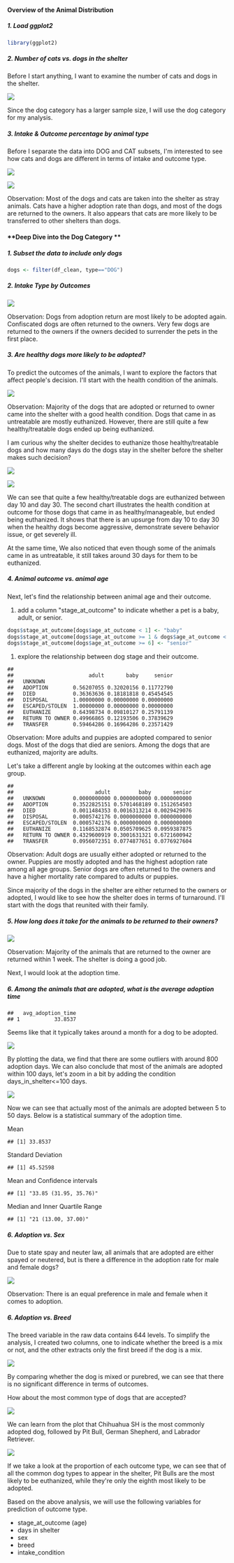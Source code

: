 #### **Overview of the Animal Distribution**

##### **1. Load ggplot2**

``` r
library(ggplot2)
```

##### **2. Number of cats vs. dogs in the shelter**

Before I start anything, I want to examine the number of cats and dogs in the shelter.

![](Data_Visualization_files/figure-markdown_github/unnamed-chunk-19-1.png)

Since the dog category has a larger sample size, I will use the dog category for my analysis.

##### **3. Intake & Outcome percentage by animal type**

Before I separate the data into DOG and CAT subsets, I'm interested to see how cats and dogs are different in terms of intake and outcome type.

![](Data_Visualization_files/figure-markdown_github/unnamed-chunk-20-1.png)

![](Data_Visualization_files/figure-markdown_github/unnamed-chunk-21-1.png)

Observation: Most of the dogs and cats are taken into the shelter as stray animals. Cats have a higher adoption rate than dogs, and most of the dogs are returned to the owners. It also appears that cats are more likely to be transferred to other shelters than dogs.

#### **Deep Dive into the Dog Category **

##### **1. Subset the data to include only dogs**

``` r
dogs <- filter(df_clean, type=="DOG")
```

##### **2. Intake Type by Outcomes**

![](Data_Visualization_files/figure-markdown_github/unnamed-chunk-24-1.png)

Observation: Dogs from adoption return are most likely to be adopted again. Confiscated dogs are often returned to the owners. Very few dogs are returned to the owners if the owners decided to surrender the pets in the first place.

##### **3. Are healthy dogs more likely to be adopted?**

To predict the outcomes of the animals, I want to explore the factors that affect people's decision. I'll start with the health condition of the animals.

![](Data_Visualization_files/figure-markdown_github/unnamed-chunk-26-1.png)

Observation: Majority of the dogs that are adopted or returned to owner came into the shelter with a good health condition. Dogs that came in as untreatable are mostly euthanized. However, there are still quite a few healthy/treatable dogs ended up being euthanized.

I am curious why the shelter decides to euthanize those healthy/treatable dogs and how many days do the dogs stay in the shelter before the shelter makes such decision?

![](Data_Visualization_files/figure-markdown_github/unnamed-chunk-27-1.png)

![](Data_Visualization_files/figure-markdown_github/unnamed-chunk-28-1.png)

We can see that quite a few healthy/treatable dogs are euthanized between day 10 and day 30. The second chart illustrates the health condition at outcome for those dogs that came in as healthy/manageable, but ended being euthanized. It shows that there is an upsurge from day 10 to day 30 when the healthy dogs become aggressive, demonstrate severe behavior issue, or get severely ill.

At the same time, We also noticed that even though some of the animals came in as untreatable, it still takes around 30 days for them to be euthanized.

##### **4. Animal outcome vs. animal age**

Next, let's find the relationship between animal age and their outcome.

1.  add a column "stage\_at\_outcome" to indicate whether a pet is a baby, adult, or senior.

``` r
dogs$stage_at_outcome[dogs$age_at_outcome < 1] <- "baby"
dogs$stage_at_outcome[dogs$age_at_outcome >= 1 & dogs$age_at_outcome < 6] <- "adult"
dogs$stage_at_outcome[dogs$age_at_outcome >= 6] <- "senior"
```

1.  explore the relationship between dog stage and their outcome.

<!-- -->

    ##                  
    ##                        adult       baby     senior
    ##   UNKNOWN                                         
    ##   ADOPTION        0.56207055 0.32020156 0.11772790
    ##   DIED            0.36363636 0.18181818 0.45454545
    ##   DISPOSAL        1.00000000 0.00000000 0.00000000
    ##   ESCAPED/STOLEN  1.00000000 0.00000000 0.00000000
    ##   EUTHANIZE       0.64398734 0.09810127 0.25791139
    ##   RETURN TO OWNER 0.49966865 0.12193506 0.37839629
    ##   TRANSFER        0.59464286 0.16964286 0.23571429

Observation: More adults and puppies are adopted compared to senior dogs. Most of the dogs that died are seniors. Among the dogs that are euthanized, majority are adults.

Let's take a different angle by looking at the outcomes within each age group.

    ##                  
    ##                          adult         baby       senior
    ##   UNKNOWN         0.0000000000 0.0000000000 0.0000000000
    ##   ADOPTION        0.3522825151 0.5701468189 0.1512654503
    ##   DIED            0.0011484353 0.0016313214 0.0029429076
    ##   DISPOSAL        0.0005742176 0.0000000000 0.0000000000
    ##   ESCAPED/STOLEN  0.0005742176 0.0000000000 0.0000000000
    ##   EUTHANIZE       0.1168532874 0.0505709625 0.0959387875
    ##   RETURN TO OWNER 0.4329600919 0.3001631321 0.6721600942
    ##   TRANSFER        0.0956072351 0.0774877651 0.0776927604

Observation: Adult dogs are usually either adopted or returned to the owner. Puppies are mostly adopted and has the highest adoption rate among all age groups. Senior dogs are often returned to the owners and have a higher mortality rate compared to adults or puppies.

Since majority of the dogs in the shelter are either returned to the owners or adopted, I would like to see how the shelter does in terms of turnaround. I'll start with the dogs that reunited with their family.

##### **5. How long does it take for the animals to be returned to their owners?**

![](Data_Visualization_files/figure-markdown_github/unnamed-chunk-32-1.png)

Observation: Majority of the animals that are returned to the owner are returned within 1 week. The shelter is doing a good job.

Next, I would look at the adoption time.

##### **6. Among the animals that are adopted, what is the average adoption time**

    ##   avg_adoption_time
    ## 1           33.8537

Seems like that it typically takes around a month for a dog to be adopted.

![](Data_Visualization_files/figure-markdown_github/unnamed-chunk-34-1.png)

By plotting the data, we find that there are some outliers with around 800 adoption days. We can also conclude that most of the animals are adopted within 100 days, let's zoom in a bit by adding the condition days\_in\_shelter&lt;=100 days.

![](Data_Visualization_files/figure-markdown_github/unnamed-chunk-35-1.png)

Now we can see that actually most of the animals are adopted between 5 to 50 days. Below is a statistical summary of the adoption time.

Mean

    ## [1] 33.8537

Standard Deviation

    ## [1] 45.52598

Mean and Confidence intervals

    ## [1] "33.85 (31.95, 35.76)"

Median and Inner Quartile Range

    ## [1] "21 (13.00, 37.00)"

##### **6. Adoption vs. Sex**

Due to state spay and neuter law, all animals that are adopted are either spayed or neutered, but is there a difference in the adoption rate for male and female dogs?

![](Data_Visualization_files/figure-markdown_github/unnamed-chunk-40-1.png)

Observation: There is an equal preference in male and female when it comes to adoption.

##### **6. Adoption vs. Breed**

The breed variable in the raw data contains 644 levels. To simplify the analysis, I created two columns, one to indicate whether the breed is a mix or not, and the other extracts only the first breed if the dog is a mix.

![](Data_Visualization_files/figure-markdown_github/unnamed-chunk-42-1.png)

By comparing whether the dog is mixed or purebred, we can see that there is no significant difference in terms of outcomes.

How about the most common type of dogs that are accepted?

![](Data_Visualization_files/figure-markdown_github/unnamed-chunk-43-1.png)

We can learn from the plot that Chihuahua SH is the most commonly adopted dog, followed by Pit Bull, German Shepherd, and Labrador Retriever.

![](Data_Visualization_files/figure-markdown_github/unnamed-chunk-44-1.png)

If we take a look at the proportion of each outcome type, we can see that of all the common dog types to appear in the shelter, Pit Bulls are the most likely to be euthanized, while they're only the eighth most likely to be adopted.

Based on the above analysis, we will use the following variables for prediction of outcome type.

-   stage\_at\_outcome (age)
-   days in shelter
-   sex
-   breed
-   intake\_condition
